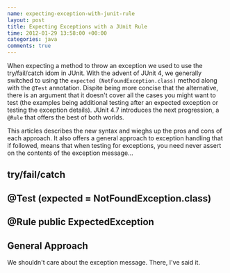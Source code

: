 ```yaml
---
name: expecting-exception-with-junit-rule
layout: post
title: Expecting Exceptions with a JUnit Rule
time: 2012-01-29 13:58:00 +00:00
categories: java 
comments: true
---
```


When expecting a method to throw an exception we used to use the try/fail/catch idom in JUnit. With the advent of JUnit 4, we generally switched to using the `expected (NotFoundException.class)` method along with the `@Test` annotation. Dispite being more concise that the alternative, there is an argument that it doesn't cover all the cases you might want to test (the examples being additional testing after an expected exception or testing the exception details). JUnit 4.7 introduces the next progression, a `@Rule` that offers the best of both worlds.

This articles describes the new syntax and wieghs up the pros and cons of each approach. It also offers a general approach to exception handling that if followed, means that when testing for exceptions, you need never assert on the contents of the exception message...

<!-- more -->

## try/fail/catch

## @Test (expected = NotFoundException.class)

## @Rule public ExpectedException 

## General Approach

We shouldn't care about the exception message. There, I've said it.